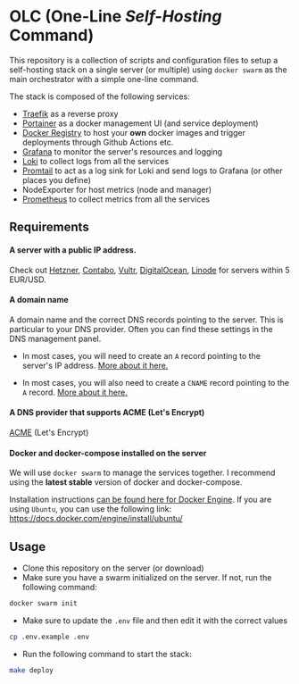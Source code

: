 # OLC (One-Line _Self-Hosting_ Command)


This repository is a collection of scripts and configuration files to setup a self-hosting stack on a single server (or multiple) using `docker swarm` as the main orchestrator with a simple one-line command.

The stack is composed of the following services:
- [Traefik](https://traefik.io/) as a reverse proxy
- [Portainer](https://www.portainer.io/) as a docker management UI (and service deployment)
- [Docker Registry](https://hub.docker.com/_/registry) to host your **own** docker images and trigger deployments through Github Actions etc.
- [Grafana](https://grafana.com/docs/grafana/latest/setup-grafana/installation/docker/) to monitor the server's resources and logging
- [Loki](https://grafana.com/docs/loki/latest/get-started/overview/) to collect logs from all the services
- [Promtail](https://grafana.com/docs/loki/latest/send-data/promtail/installation/) to act as a log sink for Loki and send logs to Grafana (or other places you define)
- NodeExporter for host metrics (node and manager)
- [Prometheus](https://prometheus.io/docs/prometheus/latest/installation/) to collect metrics from all the services


## Requirements

#### A server with a public IP address. 

Check out [Hetzner](https://www.hetzner.com/), [Contabo](https://contabo.com/en/), [Vultr](https://www.vultr.com/), [DigitalOcean](https://www.digitalocean.com/), [Linode](https://www.linode.com/) for servers within 5 EUR/USD.

#### A domain name
A domain name and the correct DNS records pointing to the server. This is particular to your DNS provider.  Often you can find these settings in the DNS management panel.

* In most cases, you will need to create an `A` record pointing to the server's IP address. [More about it here.](https://www.cloudflare.com/learning/dns/dns-records/dns-a-record/)

* In most cases, you will also need to create a `CNAME` record pointing to the `A` record. [More about it here.](https://www.cloudflare.com/learning/dns/dns-records/dns-cname-record/)

#### A DNS provider that supports ACME (Let's Encrypt)

[ACME](https://en.wikipedia.org/wiki/Automated_Certificate_Management_Environment) (Let's Encrypt)

#### Docker and docker-compose installed on the server 

We will use `docker swarm` to manage the services together. I recommend using the **latest stable** version of docker and docker-compose.

Installation instructions [can be found here for Docker Engine](https://docs.docker.com/engine/install/). 
If you are using `Ubuntu`, you can use the following link: https://docs.docker.com/engine/install/ubuntu/

## Usage

- Clone this repository on the server (or download)
- Make sure you have a swarm initialized on the server. If not, run the following command:

```bash
docker swarm init
```

- Make sure to update the `.env` file and then edit it with the correct values
```bash
cp .env.example .env
```

- Run the following command to start the stack:
```bash
make deploy
```

